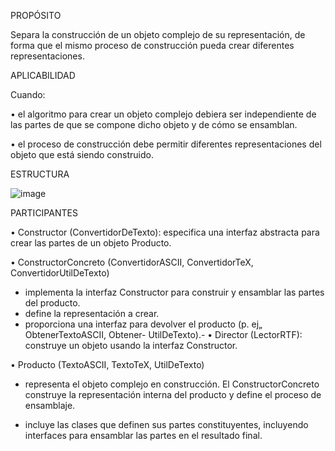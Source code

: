 PROPÓSITO

Separa la construcción de un objeto complejo de su representación, de forma que el mismo proceso de construcción pueda crear diferentes representaciones.

APLICABILIDAD

Cuando:

• el algoritmo para crear un objeto complejo debiera ser independiente de las partes de que se compone dicho objeto y de cómo se ensamblan.

• el proceso de construcción debe permitir diferentes representaciones del objeto que está siendo construido.

ESTRUCTURA

![image](https://user-images.githubusercontent.com/52029674/198869680-dba25ea5-93c9-459a-8b73-bcaa9aaed9e5.png)

PARTICIPANTES

• Constructor (ConvertidorDeTexto): especifica una interfaz abstracta para crear las partes de un objeto Producto.

• ConstructorConcreto (ConvertidorASCII, ConvertidorTeX, ConvertidorUtilDeTexto)

- implementa la interfaz Constructor para construir y ensamblar las partes del producto. 
- define la representación a crear. 
- proporciona una interfaz para devolver el producto (p. ej„ ObtenerTextoASCII, Obtener- UtilDeTexto).- 
• Director (LectorRTF): construye un objeto usando la interfaz Constructor. 

• Producto (TextoASCII, TextoTeX, UtilDeTexto)

- representa el objeto complejo en construcción. El ConstructorConcreto construye la representación interna del producto y define el proceso de ensamblaje.

- incluye las clases que definen sus partes constituyentes, incluyendo interfaces para ensamblar las partes en el resultado final.


